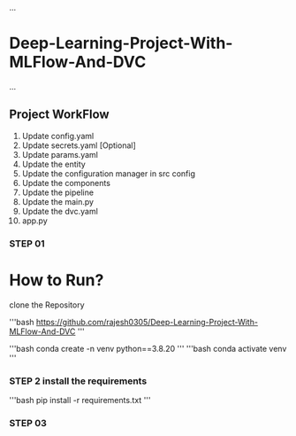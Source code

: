 ...
# Deep-Learning-Project-With-MLFlow-And-DVC
...
## Project WorkFlow
1. Update config.yaml
2. Update secrets.yaml [Optional]
3. Update params.yaml
4. Update the entity
5. Update the configuration manager in src config
6. Update the components
7. Update the pipeline
8. Update the main.py
9. Update the dvc.yaml
10. app.py
### STEP 01 
# How to Run?
clone the Repository

'''bash
https://github.com/rajesh0305/Deep-Learning-Project-With-MLFlow-And-DVC
'''

'''bash
conda create -n venv python==3.8.20
'''
'''bash
conda activate venv
'''

### STEP 2 install the requirements
'''bash
pip install -r requirements.txt
'''

### STEP 03 